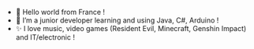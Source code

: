 - 📌 Hello world from France !
- 🌱 I’m a junior developer learning and using Java, C#, Arduino !
- ✨ I love music, video games (Resident Evil, Minecraft, Genshin Impact) and IT/electronic !

<!---
UmbrellaDevelopment/UmbrellaDevelopment is a ✨ special ✨ repository because its `README.md` (this file) appears on your GitHub profile.
You can click the Preview link to take a look at your changes.
--->
